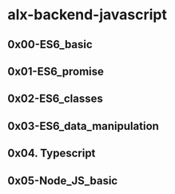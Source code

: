 # alx-backend-javascript

## 0x00-ES6_basic
## 0x01-ES6_promise
## 0x02-ES6_classes
## 0x03-ES6_data_manipulation
## 0x04. Typescript
## 0x05-Node_JS_basic
